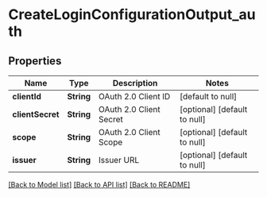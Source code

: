 # CreateLoginConfigurationOutput_auth

## Properties

| Name             | Type       | Description             | Notes                        |
| ---------------- | ---------- | ----------------------- | ---------------------------- |
| **clientId**     | **String** | OAuth 2.0 Client ID     | [default to null]            |
| **clientSecret** | **String** | OAuth 2.0 Client Secret | [optional] [default to null] |
| **scope**        | **String** | OAuth 2.0 Client Scope  | [optional] [default to null] |
| **issuer**       | **String** | Issuer URL              | [optional] [default to null] |

[[Back to Model list]](../README.md#documentation-for-models) [[Back to API list]](../README.md#documentation-for-api-endpoints) [[Back to README]](../README.md)
